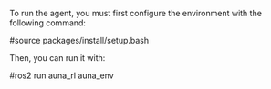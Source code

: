 To run the agent, you must first configure the environment with the following command:

#source packages/install/setup.bash

Then, you can run it with:

#ros2 run auna_rl auna_env
